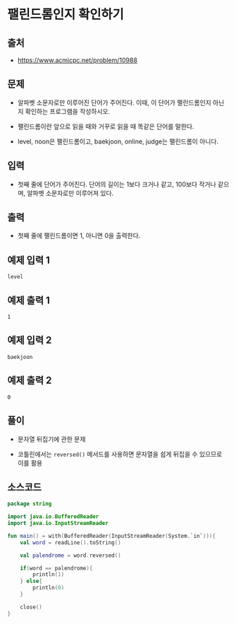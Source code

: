 # 팰린드롬인지 확인하기

## 출처

* https://www.acmicpc.net/problem/10988

## 문제

* 알파벳 소문자로만 이루어진 단어가 주어진다. 이때, 이 단어가 팰린드롬인지 아닌지 확인하는 프로그램을 작성하시오.

* 팰린드롬이란 앞으로 읽을 때와 거꾸로 읽을 때 똑같은 단어를 말한다. 

* level, noon은 팰린드롬이고, baekjoon, online, judge는 팰린드롬이 아니다.

## 입력

* 첫째 줄에 단어가 주어진다. 단어의 길이는 1보다 크거나 같고, 100보다 작거나 같으며, 알파벳 소문자로만 이루어져 있다.

## 출력

* 첫째 줄에 팰린드롬이면 1, 아니면 0을 출력한다.

## 예제 입력 1

```
level
```

## 예제 출력 1

```
1
```

## 예제 입력 2

```
baekjoon
```

## 예제 출력 2

```
0
```

## 풀이

* 문자열 뒤집기에 관한 문제

* 코틀린에서는 ```reversed()``` 메서드를 사용하면 문자열을 쉽게 뒤집을 수 있으므로 이를 활용

## 소스코드

```kotlin
package string

import java.io.BufferedReader
import java.io.InputStreamReader

fun main() = with(BufferedReader(InputStreamReader(System.`in`))){
    val word = readLine().toString()

    val palendrome = word.reversed()

    if(word == palendrome){
        println(1)
    } else{
        println(0)
    }

    close()
}
```
